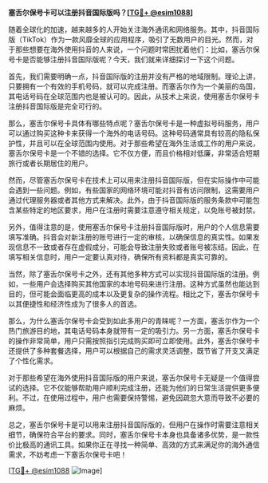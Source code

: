 **塞舌尔保号卡可以注册抖音国际版吗？[[TG💪+ @esim1088](https://t.me/s/esim1088)]**

随着全球化的加速，越来越多的人开始关注海外通讯和网络服务。其中，抖音国际版（TikTok）作为一款风靡全球的应用程序，吸引了无数用户的目光。然而，对于那些想要在海外使用抖音的人来说，一个问题时常困扰着他们：比如，塞舌尔保号卡是否能够注册抖音国际版呢？今天，我们就来详细探讨一下这个问题。

首先，我们需要明确一点，抖音国际版的注册并没有严格的地域限制。理论上讲，只要拥有一个有效的手机号码，就可以完成注册。而塞舌尔作为一个美丽的岛国，其电话号码在全球范围内也是被认可的。因此，从技术上来说，使用塞舌尔保号卡注册抖音国际版是完全可行的。

那么，塞舌尔保号卡具体有哪些特点呢？塞舌尔保号卡是一种虚拟号码服务，用户可以通过购买这种卡来获得一个海外的电话号码。这种号码通常具有较高的隐私保护性，并且可以在全球范围内使用。对于那些希望在海外生活或工作的用户来说，塞舌尔保号卡是一个不错的选择。它不仅方便，而且价格相对低廉，非常适合短期旅行或者长期居住的用户。

然而，尽管塞舌尔保号卡在技术上可以用来注册抖音国际版，但在实际操作中可能会遇到一些问题。例如，有些国家的网络环境可能对抖音有访问限制，这需要用户通过代理服务器或者其他方式来解决。此外，由于抖音国际版的服务条款中可能包含某些特定的地区要求，用户在注册时需要注意遵守相关规定，以免账号被封禁。

另外，值得注意的是，使用塞舌尔保号卡注册抖音国际版时，用户的个人信息需要填写准确。抖音会对新注册的账号进行一定的审核，以确保信息的真实性。如果发现信息不一致或者存在虚假成分，可能会导致注册失败或者账号被冻结。因此，在填写相关信息时，用户一定要认真对待，确保所有资料都是真实可靠的。

当然，除了塞舌尔保号卡之外，还有其他多种方式可以实现抖音国际版的注册。例如，一些用户会选择购买其他国家的本地号码来进行注册。这种方式虽然也能达到目的，但可能会面临更高的成本以及更复杂的操作流程。相比之下，塞舌尔保号卡以其便捷性和经济性成为了很多人的首选。

那么，为什么塞舌尔保号卡会受到如此多用户的青睐呢？一方面，塞舌尔作为一个热门旅游目的地，其电话号码本身就带有一定的吸引力。另一方面，塞舌尔保号卡的操作非常简单，用户只需按照指引完成购买即可立即使用。此外，塞舌尔保号卡还提供了多种套餐选择，用户可以根据自己的需求灵活调整，既节省了开支又满足了个性化需求。

对于那些希望在海外使用抖音国际版的用户来说，塞舌尔保号卡无疑是一个值得尝试的选择。它不仅能够帮助用户顺利完成注册，还能为他们的日常生活提供更多便利。不过，在使用过程中，用户也需要保持警惕，避免因疏忽大意而导致不必要的麻烦。

总之，塞舌尔保号卡是可以用来注册抖音国际版的，但用户在操作时需要注意相关细节，确保符合平台的要求。同时，塞舌尔保号卡本身也具备诸多优势，是一款性价比极高的通讯工具。如果你正在寻找一种简单、高效的方式来满足你的海外通信需求，不妨考虑一下塞舌尔保号卡吧！

[[TG💪+ @esim1088](https://t.me/s/esim1088) ![Image](https://i.postimg.cc/4NQfJmqS/Snipaste-2025-05-13-00-14-12.png)]
